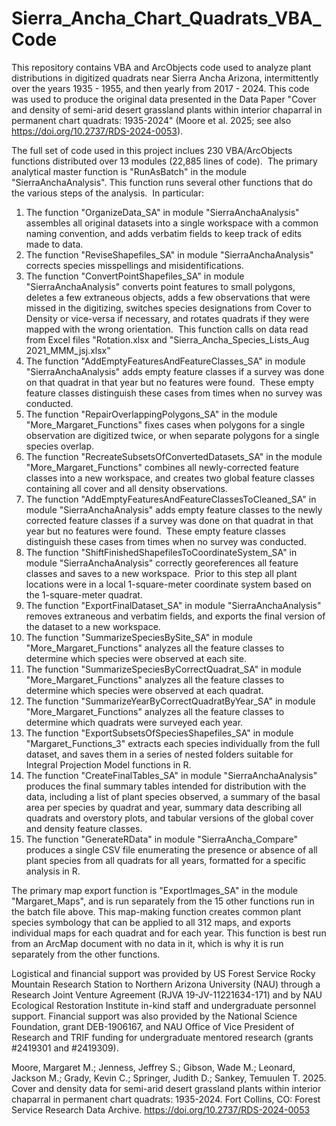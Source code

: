 # Sierra_Ancha_Chart_Quadrats_VBA_Code
This repository contains VBA and ArcObjects code used to analyze plant distributions in digitized quadrats near Sierra Ancha Arizona, intermittently over the years 1935 - 1955, and then yearly from 2017 - 2024. This code was used to produce the original data presented in the Data Paper "Cover and density of semi-arid desert grassland plants within interior chaparral in permanent chart quadrats: 1935-2024" (Moore et al. 2025; see also https://doi.org/10.2737/RDS-2024-0053).

The full set of code used in this project inclues 230 VBA/ArcObjects functions distributed over 13 modules (22,885 lines of code).  The primary analytical master function is "RunAsBatch" in the module "SierraAnchaAnalysis". This function runs several other functions that do the various steps of the analysis.  In particular:

1) The function "OrganizeData_SA" in module "SierraAnchaAnalysis" assembles all original datasets into a single workspace with a common naming convention, and adds verbatim fields to keep track of edits made to data.
2) The function "ReviseShapefiles_SA" in module "SierraAnchaAnalysis" corrects species misspellings and misidentifications.
3) The function "ConvertPointShapefiles_SA" in module "SierraAnchaAnalysis" converts point features to small polygons, deletes a few extraneous objects, adds a few observations that were missed in the digitizing, switches species designations from Cover to Density or vice-versa if necessary, and rotates quadrats if they were mapped with the wrong orientation.  This function calls on data read from Excel files "Rotation.xlsx and "Sierra_Ancha_Species_Lists_Aug 2021_MMM_jsj.xlsx"
4) The function "AddEmptyFeaturesAndFeatureClasses_SA" in module "SierraAnchaAnalysis" adds empty feature classes if a survey was done on that quadrat in that year but no features were found.  These empty feature classes distinguish these cases from times when no survey was conducted.
5) The function "RepairOverlappingPolygons_SA" in the module "More_Margaret_Functions" fixes cases when polygons for a single observation are digitized twice, or when separate polygons for a single species overlap.
6) The function "RecreateSubsetsOfConvertedDatasets_SA" in the module "More_Margaret_Functions" combines all newly-corrected feature classes into a new workspace, and creates two global feature classes containing all cover and all density observations.
7) The function "AddEmptyFeaturesAndFeatureClassesToCleaned_SA" in module "SierraAnchaAnalysis" adds empty feature classes to the newly corrected feature classes if a survey was done on that quadrat in that year but no features were found.  These empty feature classes distinguish these cases from times when no survey was conducted.
8) The function "ShiftFinishedShapefilesToCoordinateSystem_SA" in module "SierraAnchaAnalysis" correctly georeferences all feature classes and saves to a new workspace.  Prior to this step all plant locations were in a local 1-square-meter coordinate system based on the 1-square-meter quadrat.
9) The function "ExportFinalDataset_SA" in module "SierraAnchaAnalysis" removes extraneous and verbatim fields, and exports the final version of the dataset to a new workspace.
10) The function "SummarizeSpeciesBySite_SA" in module "More_Margaret_Functions" analyzes all the feature classes to determine which species were observed at each site.
11) The function "SummarizeSpeciesByCorrectQuadrat_SA" in module "More_Margaret_Functions" analyzes all the feature classes to determine which species were observed at each quadrat.
12) The function "SummarizeYearByCorrectQuadratByYear_SA" in module "More_Margaret_Functions" analyzes all the feature classes to determine which quadrats were surveyed each year.
13) The function "ExportSubsetsOfSpeciesShapefiles_SA" in module "Margaret_Functions_3" extracts each species individually from the full dataset, and saves them in a series of nested folders suitable for Integral Projection Model functions in R.
14) The function "CreateFinalTables_SA" in module "SierraAnchaAnalysis" produces the final summary tables intended for distribution with the data, including a list of plant species observed, a summary of the basal area per species by quadrat and year, summary data describing all quadrats and overstory plots, and tabular versions of the global cover and density feature classes.
15) The function "GenerateRData" in module "SierraAncha_Compare" produces a single CSV file enumerating the presence or absence of all plant species from all quadrats for all years, formatted for a specific analysis in R.

The primary map export function is "ExportImages_SA" in the module "Margaret_Maps", and is run separately from the 15 other functions run in the batch file above. This map-making function creates common plant species symbology that can be applied to all 312 maps, and exports individual maps for each quadrat and for each year. This function is best run from an ArcMap document with no data in it, which is why it is run separately from the other functions.

Logistical and financial support was provided by US Forest Service Rocky Mountain Research Station to Northern Arizona University (NAU) through a Research Joint Venture Agreement (RJVA 19-JV-11221634-171) and by NAU Ecological Restoration Institute in-kind staff and undergraduate personnel support. Financial support was also provided by the National Science Foundation, grant DEB-1906167, and NAU Office of Vice President of Research and TRIF funding for undergraduate mentored research (grants #2419301 and #2419309).

Moore, Margaret M.; Jenness, Jeffrey S.; Gibson, Wade M.; Leonard, Jackson M.; Grady, Kevin C.; Springer, Judith D.; Sankey, Temuulen T. 2025. Cover and density data for semi-arid desert grassland plants within interior chaparral in permanent chart quadrats: 1935-2024. Fort Collins, CO: Forest Service Research Data Archive. https://doi.org/10.2737/RDS-2024-0053
